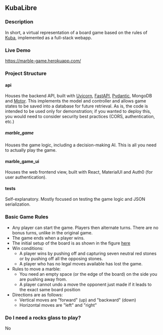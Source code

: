 ## KubaLibre

### Description
In short, a virtual representation of a board game based on the rules of [Kuba](https://boardgamegeek.com/boardgame/1337/kuba),
implemented as a full-stack webapp.

### Live Demo
https://marble-game.herokuapp.com/

### Project Structure
#### api
Houses the backend API, built with [Uvicorn](https://www.uvicorn.org/), [FastAPI](https://fastapi.tiangolo.com/), [Pydantic](https://pydantic-docs.helpmanual.io/),
MongoDB and [Motor](https://motor.readthedocs.io/en/stable/). This implements the model and controller and allows game states
to be saved into a database for future retrieval. As is, the code is intended to be used only for demonstration; if you
wanted to deploy this, you would need to consider security best practices (CORS, authentication, etc.)
##### marble_game
Houses the game logic, including a decision-making AI. This is all you need to actually play the game.
#### marble_game_ui
Houses the web frontend view, built with React, MaterialUI and Auth0 (for user authentication).
#### tests
Self-explanatory. Mostly focused on testing the game logic and JSON serialization.

### Basic Game Rules
- Any player can start the game. Players then alternate turns. There are no bonus turns, unlike in the original game.
- The game ends when a player wins.
- The initial setup of the board is as shown in the figure [here](https://sites.google.com/site/boardandpieces/list-of-games/kuba)
- Win conditions:
  - A player wins by pushing off and capturing seven neutral red stones or by pushing off all the opposing stones.
  - A player who has no legal moves available has lost the game.
- Rules to move a marble:
  - You need an empty space (or the edge of the board) on the side you are pushing away from.
  - A player cannot undo a move the opponent just made if it leads to the exact same board position
- Directions are as follows:
  - Vertical moves are "forward" (up) and "backward" (down)
  - Horizontal moves are "left" and "right"

### Do I need a rocks glass to play?
No
